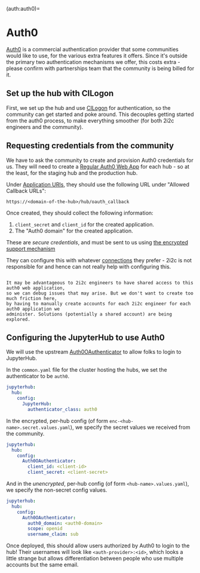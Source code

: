 (auth:auth0)=
# Auth0

[Auth0](https://auth0.com/) is a commercial authentication provider that some communities
would like to use, for the various extra features it offers. Since it's outside the primary
two authentication mechanisms we offer, this costs extra - please confirm with partnerships
team that the community is being billed for it.

## Set up the hub with CILogon

First, we set up the hub and use [CILogon](auth:cilogon) for authentication, so the community
can get started and poke around. This decouples getting started from the auth0 process,
to make everything smoother (for both 2i2c engineers and the community).

## Requesting credentials from the community

We have to ask the community to create and provision Auth0 credentials for us. They will need
to create a [Regular Auth0 Web App](https://auth0.com/docs/get-started/auth0-overview/create-applications/regular-web-apps)
for each hub - so at the least, for the staging hub and the production hub.

Under [Application URIs](https://auth0.com/docs/get-started/applications/application-settings#application-uris),
they should use the following URL under "Allowed Callback URLs":

`https://<domain-of-the-hub>/hub/oauth_callback`

Once created, they should collect the following information:

1. `client_secret` and `client_id` for the created application.
2. The "Auth0 domain" for the created application.

These are *secure credentials*, and must be sent to us using [the encrypted support mechanism](https://docs.2i2c.org/support/#send-us-encrypted-content)

They can configure this with whatever [connections](https://auth0.com/docs/connections) they
prefer - 2i2c is not responsible for and hence can not really help with configuring this.

```{note}

It may be advantageous to 2i2c engineers to have shared access to this auth0 web application,
so we can debug issues that may arise. But we don't want to create too much friction here,
by having to manually create accounts for each 2i2c engineer for each auth0 application we
administer. Solutions (potentially a shared account) are being explored.
```

## Configuring the JupyterHub to use Auth0

We will use the upstream [Auth0OAuthenticator](https://github.com/jupyterhub/oauthenticator/blob/main/oauthenticator/auth0.py)
to allow folks to login to JupyterHub.

In the `common.yaml` file for the cluster hosting the hubs, we set the authenticator to be `auth0`.

```yaml
jupyterhub:
  hub:
    config:
      JupyterHub:
        authenticator_class: auth0
```

In the encrypted, per-hub config (of form `enc-<hub-name>.secret.values.yaml`), we specify the secret values
we received from the community.

```yaml
jupyterhub:
  hub:
    config:
      Auth0OAuthenticator:
        client_id: <client-id>
        client_secret: <client-secret>
```

And in the *unencrypted*, per-hub config (of form `<hub-name>.values.yaml`), we specify the non-secret
config values.

```yaml
jupyterhub:
  hub:
    config:
      Auth0OAuthenticator:
        auth0_domain: <auth0-domain>
        scope: openid
        username_claim: sub
```

Once deployed, this should allow users authorized by Auth0 to login to the hub! Their usernames will
look like `<auth-provider>:<id>`, which looks a little strange but allows differentiation between
people who use multiple accounts but the same email.